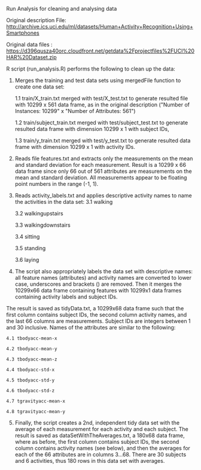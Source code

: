 Run Analysis for cleaning and analysing data

Original description File: http://archive.ics.uci.edu/ml/datasets/Human+Activity+Recognition+Using+Smartphones 

Original data files : https://d396qusza40orc.cloudfront.net/getdata%2Fprojectfiles%2FUCI%20HAR%20Dataset.zip 

R script (run_analysis.R) performs the following to clean up the data:

1. Merges the training and test data sets using mergedFile function to create one data set:

    1.1 train/X_train.txt merged with test/X_test.txt to generate resulted file with 10299 x 561 data frame, as in the original description ("Number of Instances: 10299" x "Number of Attributes: 561")

    1.2 train/subject_train.txt merged with test/subject_test.txt to generate resulted data frame with dimension 10299 x 1  with subject IDs,

    1.3 train/y_train.txt merged with test/y_test.txt to generate resulted data frame with dimension 10299 x 1 with activity IDs.

2. Reads file features.txt and extracts only the measurements on the mean and standard deviation for each measurement. Result is a 10299 x 66 data frame since only 66 out of 561 attributes are measurements on the mean and standard deviation. All measurements appear to be floating point numbers in the range (-1, 1).

3. Reads activity_labels.txt and applies descriptive activity names to name the activities in the data set:
    3.1 walking

    3.2 walkingupstairs

    3.3 walkingdownstairs

    3.4 sitting

    3.5 standing

    3.6 laying

4. The script also appropriately labels the data set with descriptive names: all feature names (attributes) and activity names are converted to lower case, underscores and brackets () are removed. Then it merges the 10299x66 data frame containing features with 10299x1 data frames containing activity labels and subject IDs.

The result is saved as tidyData.txt, a 10299x68 data frame such that the first column contains subject IDs, the second column activity names, and the last 66 columns are measurements. Subject IDs are integers between 1 and 30 inclusive. Names of the attributes are similar to the following:

    4.1 tbodyacc-mean-x

    4.2 tbodyacc-mean-y

    4.3 tbodyacc-mean-z

    4.4 tbodyacc-std-x

    4.5 tbodyacc-std-y

    4.6 tbodyacc-std-z

    4.7 tgravityacc-mean-x

    4.8 tgravityacc-mean-y

5. Finally, the script creates a 2nd, independent tidy data set with the average of each measurement for each activity and each subject.
The result is saved as dataSetWithTheAverages.txt, a 180x68 data frame, where as before, the first column contains subject IDs, the second column contains activity names (see below), and then the averages for each of the 66 attributes are in columns 3...68. There are 30 subjects and 6 activities, thus 180 rows in this data set with averages.
